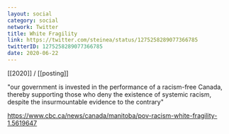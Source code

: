 ```yaml
---
layout: social
category: social
network: Twitter
title: White Fragility
link: https://twitter.com/steinea/status/1275258289077366785
twitterID: 1275258289077366785
date: 2020-06-22
---
```


[[2020]] / [[posting]]

"our government is invested in the performance of a racism-free Canada, thereby supporting those who deny the existence of systemic racism, despite the insurmountable evidence to the contrary"

<https://www.cbc.ca/news/canada/manitoba/pov-racism-white-fragility-1.5619647>
